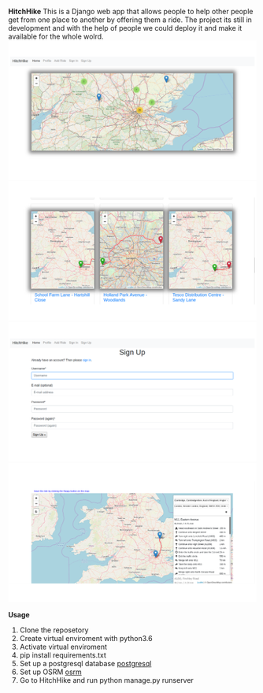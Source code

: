  **HitchHike**
    This is a Django web app that allows people to help other people get from one place to another by offering them a ride.
    The project its still in development and with the help of people we could deploy it and make it available for the whole wolrd.
![homepage1](images/home_page.png)
![hoepage2](images/home_page2.png)
![signup](images/SignUp.png)
![addride](images/AddRide.png)
    
 **Usage**
   1.  Clone the reposetory
   2.  Create virtual enviroment with python3.6
   3.  Activate virtual enviroment
   4.  pip install requirements.txt
   5.  Set up a postgresql database [postgresql](https://www.techrepublic.com/blog/diy-it-guy/diy-a-postgresql-database-server-setup-anyone-can-handle/)
   6.  Set up OSRM [osrm](https://www.digitalocean.com/community/tutorials/how-to-set-up-an-osrm-server-on-ubuntu-14-04)
   7.  Go to HitchHike and run python manage.py runserver
   
